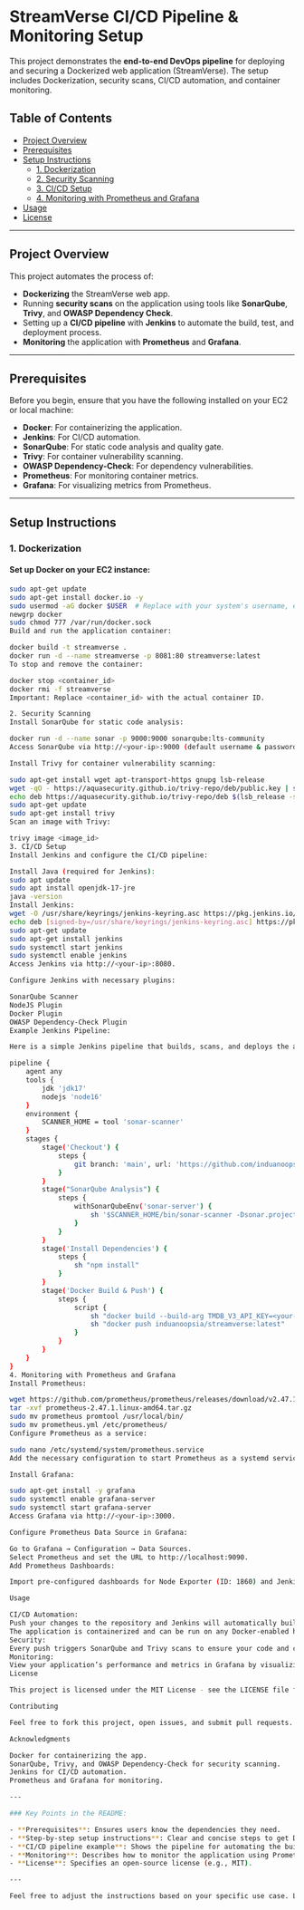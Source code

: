 # StreamVerse CI/CD Pipeline & Monitoring Setup

This project demonstrates the **end-to-end DevOps pipeline** for deploying and securing a Dockerized web application (StreamVerse). The setup includes Dockerization, security scans, CI/CD automation, and container monitoring.

## Table of Contents
- [Project Overview](#project-overview)
- [Prerequisites](#prerequisites)
- [Setup Instructions](#setup-instructions)
  - [1. Dockerization](#1-dockerization)
  - [2. Security Scanning](#2-security-scanning)
  - [3. CI/CD Setup](#3-cicd-setup)
  - [4. Monitoring with Prometheus and Grafana](#4-monitoring-with-prometheus-and-grafana)
- [Usage](#usage)
- [License](#license)

---

## Project Overview

This project automates the process of:
- **Dockerizing** the StreamVerse web app.
- Running **security scans** on the application using tools like **SonarQube**, **Trivy**, and **OWASP Dependency Check**.
- Setting up a **CI/CD pipeline** with **Jenkins** to automate the build, test, and deployment process.
- **Monitoring** the application with **Prometheus** and **Grafana**.

---

## Prerequisites

Before you begin, ensure that you have the following installed on your EC2 or local machine:
- **Docker**: For containerizing the application.
- **Jenkins**: For CI/CD automation.
- **SonarQube**: For static code analysis and quality gate.
- **Trivy**: For container vulnerability scanning.
- **OWASP Dependency-Check**: For dependency vulnerabilities.
- **Prometheus**: For monitoring container metrics.
- **Grafana**: For visualizing metrics from Prometheus.

---

## Setup Instructions

### 1. Dockerization

#### Set up Docker on your EC2 instance:

```bash
sudo apt-get update
sudo apt-get install docker.io -y
sudo usermod -aG docker $USER  # Replace with your system's username, e.g., 'ubuntu'
newgrp docker
sudo chmod 777 /var/run/docker.sock
Build and run the application container:

docker build -t streamverse .
docker run -d --name streamverse -p 8081:80 streamverse:latest
To stop and remove the container:

docker stop <container_id>
docker rmi -f streamverse
Important: Replace <container_id> with the actual container ID.

2. Security Scanning
Install SonarQube for static code analysis:

docker run -d --name sonar -p 9000:9000 sonarqube:lts-community
Access SonarQube via http://<your-ip>:9000 (default username & password: admin).

Install Trivy for container vulnerability scanning:

sudo apt-get install wget apt-transport-https gnupg lsb-release
wget -qO - https://aquasecurity.github.io/trivy-repo/deb/public.key | sudo apt-key add -
echo deb https://aquasecurity.github.io/trivy-repo/deb $(lsb_release -sc) main | sudo tee -a /etc/apt/sources.list.d/trivy.list
sudo apt-get update
sudo apt-get install trivy
Scan an image with Trivy:

trivy image <image_id>
3. CI/CD Setup
Install Jenkins and configure the CI/CD pipeline:

Install Java (required for Jenkins):
sudo apt update
sudo apt install openjdk-17-jre
java -version
Install Jenkins:
wget -O /usr/share/keyrings/jenkins-keyring.asc https://pkg.jenkins.io/debian-stable/jenkins.io-2023.key
echo deb [signed-by=/usr/share/keyrings/jenkins-keyring.asc] https://pkg.jenkins.io/debian-stable binary/ | sudo tee /etc/apt/sources.list.d/jenkins.list > /dev/null
sudo apt-get update
sudo apt-get install jenkins
sudo systemctl start jenkins
sudo systemctl enable jenkins
Access Jenkins via http://<your-ip>:8080.

Configure Jenkins with necessary plugins:

SonarQube Scanner
NodeJS Plugin
Docker Plugin
OWASP Dependency-Check Plugin
Example Jenkins Pipeline:

Here is a simple Jenkins pipeline that builds, scans, and deploys the application:

pipeline {
    agent any
    tools {
        jdk 'jdk17'
        nodejs 'node16'
    }
    environment {
        SCANNER_HOME = tool 'sonar-scanner'
    }
    stages {
        stage('Checkout') {
            steps {
                git branch: 'main', url: 'https://github.com/induanoopsia/StreamVerse.git'
            }
        }
        stage("SonarQube Analysis") {
            steps {
                withSonarQubeEnv('sonar-server') {
                    sh '$SCANNER_HOME/bin/sonar-scanner -Dsonar.projectName=StreamVerse -Dsonar.projectKey=StreamVerse'
                }
            }
        }
        stage('Install Dependencies') {
            steps {
                sh "npm install"
            }
        }
        stage('Docker Build & Push') {
            steps {
                script {
                    sh "docker build --build-arg TMDB_V3_API_KEY=<your-api-key> -t streamverse ."
                    sh "docker push induanoopsia/streamverse:latest"
                }
            }
        }
    }
}
4. Monitoring with Prometheus and Grafana
Install Prometheus:

wget https://github.com/prometheus/prometheus/releases/download/v2.47.1/prometheus-2.47.1.linux-amd64.tar.gz
tar -xvf prometheus-2.47.1.linux-amd64.tar.gz
sudo mv prometheus promtool /usr/local/bin/
sudo mv prometheus.yml /etc/prometheus/
Configure Prometheus as a service:

sudo nano /etc/systemd/system/prometheus.service
Add the necessary configuration to start Prometheus as a systemd service.

Install Grafana:

sudo apt-get install -y grafana
sudo systemctl enable grafana-server
sudo systemctl start grafana-server
Access Grafana via http://<your-ip>:3000.

Configure Prometheus Data Source in Grafana:

Go to Grafana → Configuration → Data Sources.
Select Prometheus and set the URL to http://localhost:9090.
Add Prometheus Dashboards:

Import pre-configured dashboards for Node Exporter (ID: 1860) and Jenkins (ID: 9964) for easy monitoring.

Usage

CI/CD Automation:
Push your changes to the repository and Jenkins will automatically build and deploy the application.
The application is containerized and can be run on any Docker-enabled host.
Security:
Every push triggers SonarQube and Trivy scans to ensure your code and containers are secure.
Monitoring:
View your application’s performance and metrics in Grafana by visualizing data from Prometheus.
License

This project is licensed under the MIT License - see the LICENSE file for details.

Contributing

Feel free to fork this project, open issues, and submit pull requests. Contributions are welcome!

Acknowledgments

Docker for containerizing the app.
SonarQube, Trivy, and OWASP Dependency-Check for security scanning.
Jenkins for CI/CD automation.
Prometheus and Grafana for monitoring.

---

### Key Points in the README:

- **Prerequisites**: Ensures users know the dependencies they need.
- **Step-by-step setup instructions**: Clear and concise steps to get Docker, Jenkins, and monitoring tools set up.
- **CI/CD pipeline example**: Shows the pipeline for automating the build and deployment.
- **Monitoring**: Describes how to monitor the application using Prometheus and Grafana.
- **License**: Specifies an open-source license (e.g., MIT).

---

Feel free to adjust the instructions based on your specific use case. Let me know if you need any more tweaks!

